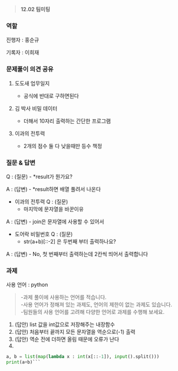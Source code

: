 >**12.02 팀미팅** <Br>

### 역할
진행자 : 홍순규

기록자 : 이희재

### 문제풀이 의견 공유

1. 도도새 업무일지
    - 공식에 반대로 구하면된다

2. 김 박사 비밀 데이터
    - 더해서 10자리 출력하는 간단한 프로그램 
    
3. 이과의 전투력
    - 2개의 점수 둘 다 낮을때만 등수 책정

### 질문 & 답변

Q : (질문)
    - *result가 뭔가요?

A : (답변)
    - *result하면 배열 풀려서 나온다

- 이과의 전투력
Q : (질문)
    - 마지막에 문자열을 바꾼이유

A : (답변)
    - join은 문자열에 사용할 수 있어서

- 도어락 비밀번호
Q : (질문)
    - str(a+b)[::-2] 은 두번째 부터 출력하나요?

A : (답변)
    - No, 첫 번째부터 출력하는데 2칸씩 띄어서 출력합니다

### 과제

사용 언어 : python
>   -과제 풀이에 사용하는 언어를 적습니다.<br>
>   -사용 언어가 정해져 있는 과제도, 언어의 제한이 없는 과제도 있습니다.<br>
>   -팀원들의 사용 언어를 고려해 다양한 언어로 과제를 수행해 보세요.

1. (답안) list 값을 int값으로 저장해주는 내장함수
2. (답안) 처음부터 끝까지 모든 문자열을 역순으로(-1) 출력
3. (답안) 역순 전에 더하면 올림 때문에 오류가 난다
4.
```python
a, b = list(map(lambda x : int(x[::-1]), input().split()))
print(a+b)```
